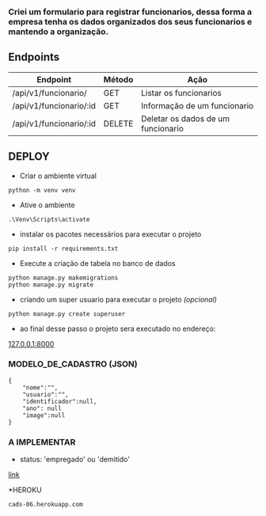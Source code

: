 ### Criei um formulario para registrar funcionarios, dessa forma a empresa tenha os dados organizados dos seus funcionarios e mantendo a organização.


## Endpoints

| Endpoint | Método | Ação |
|--|--|--|
| /api/v1/funcionario/ | GET | Listar os funcionarios |
| /api/v1/funcionario/:id| GET | Informação de um funcionario |
| /api/v1/funcionario/:id| DELETE | Deletar os dados de um funcionario |

## DEPLOY

- Criar o ambiente virtual
```
python -m venv venv
```
- Ative o ambiente
```
.\Venv\Scripts\activate
```
- instalar os pacotes necessários para executar o projeto
```
pip install -r requirements.txt
```
- Execute a criação de tabela no banco de dados
```
python manage.py makemigrations
python manage.py migrate
```
- criando um super usuario para executar o projeto _(opcional)_
```
python manage.py create superuser
```
- ao final desse passo o projeto sera executado no endereço:

[127.0.0.1:8000](http://127.0.0.1:8000/)
### MODELO_DE_CADASTRO (JSON)
```
{
    "nome":"",
    "usuario":"",
    "identificador":null,
    "ano": null
    "image":null
}
```

### A IMPLEMENTAR
-  status: 'empregado' ou 'demitido'

[link](http://127.0.0.1:8000/) 

*HEROKU
```
cads-06.herokuapp.com
```